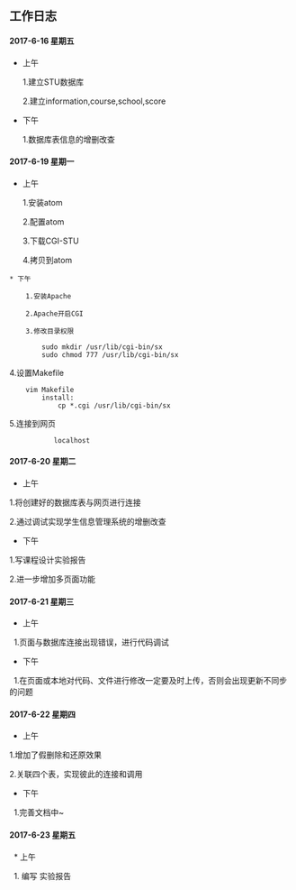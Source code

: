 ## 工作日志

#### 2017-6-16  星期五
    
   * 上午
   
        1.建立STU数据库
	
        2.建立information,course,school,score
   
   * 下午
   
        1.数据库表信息的增删改查
	
   
        
#### 2017-6-19  星期一
    
   * 上午
   
        1.安装atom
	
        2.配置atom
	
        3.下载CGI-STU
	
        4.拷贝到atom
   
    
    * 下午
    
        1.安装Apache
	
        2.Apache开启CGI
	
        3.修改目录权限
	
```linux
        sudo mkdir /usr/lib/cgi-bin/sx
        sudo chmod 777 /usr/lib/cgi-bin/sx
```	 


4.设置Makefile

```linux
	vim Makefile
       	install:	 
	       	cp *.cgi /usr/lib/cgi-bin/sx
```	

5.连接到网页
	
```linux
           localhost
```
        
#### 2017-6-20  星期二
    
  * 上午
   
1.将创建好的数据库表与网页进行连接

2.通过调试实现学生信息管理系统的增删改查
	
	
   * 下午

1.写课程设计实验报告
	
2.进一步增加多页面功能
	
	
		
#### 2017-6-21  星期三

	
   * 上午
     
   	1.页面与数据库连接出现错误，进行代码调试
	
   * 下午
   
   	1.在页面或本地对代码、文件进行修改一定要及时上传，否则会出现更新不同步的问题
	
#### 2017-6-22 星期四


   * 上午
   
   1.增加了假删除和还原效果
	
   2.关联四个表，实现彼此的连接和调用
	
	
   *  下午
    
    	1.完善文档中~
    
 #### 2017-6-23 星期五
 
   * 上午
   
   1. 编写 实验报告
   
 
    

    
 

